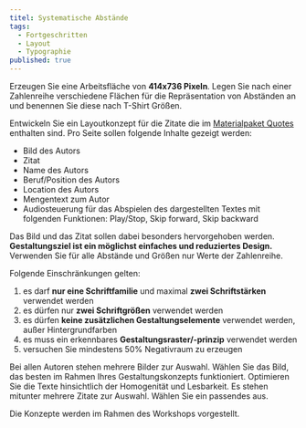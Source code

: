 ```yaml
---
titel: Systematische Abstände
tags: 
  - Fortgeschritten
  - Layout
  - Typographie
published: true
---
```


Erzeugen Sie eine Arbeitsfläche von **414x736 Pixeln**. Legen Sie nach einer Zahlenreihe verschiedene Flächen für die Repräsentation von Abständen an und benennen Sie diese nach T-Shirt Größen.

Entwickeln Sie ein Layoutkonzept für die Zitate die im [Materialpaket Quotes](../../download/workshops/systematische-proportionen-und-abstaende/quotes-2022.zip) enthalten sind. Pro Seite sollen folgende Inhalte gezeigt werden:
- Bild des Autors
- Zitat
- Name des Autors
- Beruf/Position des Autors
- Location des Autors
- Mengentext zum Autor
- Audiosteuerung für das Abspielen des dargestellten Textes mit folgenden Funktionen: Play/Stop, Skip forward, Skip backward

Das Bild und das Zitat sollen dabei besonders hervorgehoben werden. **Gestaltungsziel ist ein möglichst einfaches und reduziertes Design.** Verwenden Sie für alle Abstände und Größen nur Werte der Zahlenreihe.

Folgende Einschränkungen gelten: 
1. es darf **nur eine Schriftfamilie** und maximal **zwei Schriftstärken** verwendet werden
2. es dürfen nur **zwei Schriftgrößen** verwendet werden
3. es dürfen **keine zusätzlichen Gestaltungselemente** verwendet werden, außer Hintergrundfarben
4. es muss ein erkennbares **Gestaltungsraster/-prinzip** verwendet werden
5. versuchen Sie mindestens 50% Negativraum zu erzeugen

Bei allen Autoren stehen mehrere Bilder zur Auswahl. Wählen Sie das Bild, das besten im Rahmen Ihres Gestaltungskonzepts funktioniert. Optimieren Sie die Texte hinsichtlich der Homogenität und Lesbarkeit. Es stehen mitunter mehrere Zitate zur Auswahl. Wählen Sie ein passendes aus.

Die Konzepte werden im Rahmen des Workshops vorgestellt.

